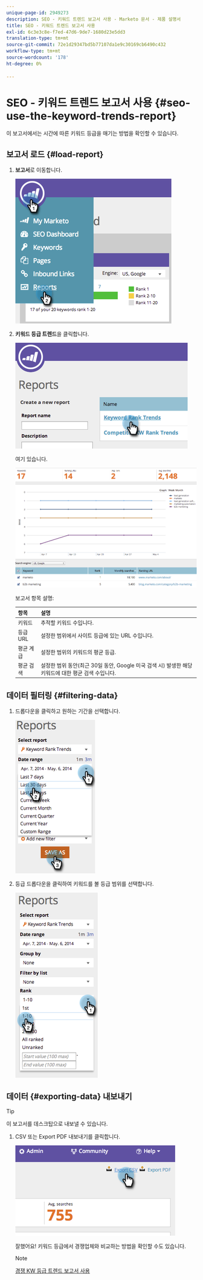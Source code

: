 ```yaml
---
unique-page-id: 2949273
description: SEO - 키워드 트렌드 보고서 사용 - Marketo 문서 - 제품 설명서
title: SEO - 키워드 트렌드 보고서 사용
exl-id: 6c3e3c8e-f7ed-47d6-9de7-1680d23e5dd3
translation-type: tm+mt
source-git-commit: 72e1d29347bd5b77107da1e9c30169cb6490c432
workflow-type: tm+mt
source-wordcount: '178'
ht-degree: 0%

---
```


# SEO - 키워드 트렌드 보고서 사용 {#seo-use-the-keyword-trends-report}

이 보고서에서는 시간에 따른 키워드 등급을 매기는 방법을 확인할 수 있습니다.

## 보고서 로드 {#load-report}

1. **보고서**&#x200B;로 이동합니다.

   ![](assets/image2014-9-18-14-3a12-3a18.png)

1. **키워드 등급 트렌드**&#x200B;을 클릭합니다.

   ![](assets/image2014-9-18-14-3a13-3a14.png)

   여기 있습니다.

   ![](assets/image2014-9-18-14-3a13-3a22.png)

   보고서 항목 설명:

   | 항목 | 설명 |
   |---|---|
   | 키워드 | 추적할 키워드 수입니다. |
   | 등급 URL | 설정한 범위에서 사이트 등급에 있는 URL 수입니다. |
   | 평균 계급 | 설정한 범위의 키워드의 평균 등급. |
   | 평균 검색 | 설정한 범위 동안(최근 30일 동안, Google 미국 검색 시) 발생한 해당 키워드에 대한 평균 검색 수입니다. |

## 데이터 필터링 {#filtering-data}

1. 드롭다운을 클릭하고 원하는 기간을 선택합니다.

   ![](assets/image2014-9-18-14-3a13-3a40.png)

1. 등급 드롭다운을 클릭하여 키워드를 볼 등급 범위를 선택합니다.

   ![](assets/image2014-9-18-14-3a13-3a57.png)

## 데이터 {#exporting-data} 내보내기

>[!TIP]
>
>이 보고서를 데스크탑으로 내보낼 수 있습니다.

1. CSV 또는 Export PDF 내보내기를 클릭합니다.

   ![](assets/image2014-9-18-14-3a14-3a46.png)

   잘했어요! 키워드 등급에서 경쟁업체와 비교하는 방법을 확인할 수도 있습니다.

   >[!NOTE]
   >
   >[경쟁 KW 등급 트렌드 보고서 사용](/help/marketo/product-docs/additional-apps/seo/reports/seo-use-the-competitor-kw-trends-report.md)
